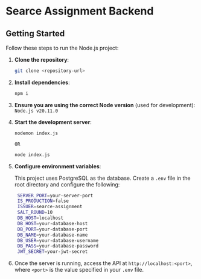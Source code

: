 # Searce Assignment Backend

## Getting Started

Follow these steps to run the Node.js project:

1. **Clone the repository**:

   ```bash
   git clone <repository-url>
   ```

2. **Install dependencies**:

   ```bash
   npm i
   ```

3. **Ensure you are using the correct Node version** (used for development):
   `Node.js v20.11.0`

4. **Start the development server**:

   ```bash
   nodemon index.js
   ```

   `OR`

   ```bash
   node index.js
   ```

5. **Configure environment variables**:

   This project uses PostgreSQL as the database. Create a `.env` file in the root directory and configure the following:

   ```bash
    SERVER_PORT=your-server-port
    IS_PRODUCTION=false
    ISSUER=searce-assignment
    SALT_ROUND=10
    DB_HOST=localhost
    DB_HOST=your-database-host
    DB_PORT=your-database-port
    DB_NAME=your-database-name
    DB_USER=your-database-username
    DB_PASS=your-database-password
    JWT_SECRET=your-jwt-secret
   ```

6. Once the server is running, access the API at `http://localhost:<port>`, where `<port>` is the value specified in your `.env` file.
